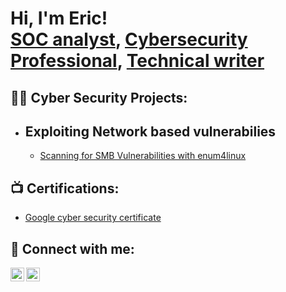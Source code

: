 <h1>Hi, I'm Eric! <br/><a href="https://www.linkedin.com/in/eric-magesho-4b1b2423/">SOC analyst</a>, <a href=""https://www.linkedin.com/in/eric-magesho-4b1b2423/">Cybersecurity Professional</a>, <a href="https://dev.to/ericmagesho">Technical writer</a></h1>

<h2>👨‍💻 Cyber Security Projects:</h2>

- <b>Exploiting Network based vulnerabilies</b>
  - 
  - [Scanning for SMB Vulnerabilities with enum4linux](https://github.com/mertangy)



<h2>📺 Certifications:</h2>

- [Google cyber security certificate](https://coursera.org/share/7ea50ed1f77f3d1137113a4247bdc112)


<h2> 🤳 Connect with me:</h2>


[<img align="left" alt="ericmagesho | Twitter" width="22px" src="https://cdn.jsdelivr.net/npm/simple-icons@v3/icons/twitter.svg" />][twitter]
[<img align="left" alt="ericmagesho | LinkedIn" width="22px" src="https://cdn.jsdelivr.net/npm/simple-icons@v3/icons/linkedin.svg" />][linkedin]

[twitter]: https://twitter.com/ericmagesho
[linkedin]: https://www.linkedin.com/in/eric-magesho-4b1b2423/

